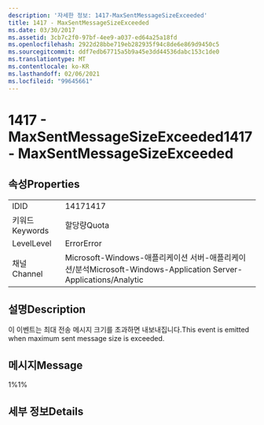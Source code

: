 ```yaml
---
description: '자세한 정보: 1417-MaxSentMessageSizeExceeded'
title: 1417 - MaxSentMessageSizeExceeded
ms.date: 03/30/2017
ms.assetid: 3cb7c2f0-97bf-4ee9-a037-ed64a25a18fd
ms.openlocfilehash: 2922d28bbe719eb282935f94c8de6e869d9450c5
ms.sourcegitcommit: ddf7edb67715a5b9a45e3dd44536dabc153c1de0
ms.translationtype: MT
ms.contentlocale: ko-KR
ms.lasthandoff: 02/06/2021
ms.locfileid: "99645661"
---
```

# <a name="1417---maxsentmessagesizeexceeded"></a><span data-ttu-id="6ea53-103">1417 - MaxSentMessageSizeExceeded</span><span class="sxs-lookup"><span data-stu-id="6ea53-103">1417 - MaxSentMessageSizeExceeded</span></span>

## <a name="properties"></a><span data-ttu-id="6ea53-104">속성</span><span class="sxs-lookup"><span data-stu-id="6ea53-104">Properties</span></span>  
  
|||  
|-|-|  
|<span data-ttu-id="6ea53-105">ID</span><span class="sxs-lookup"><span data-stu-id="6ea53-105">ID</span></span>|<span data-ttu-id="6ea53-106">1417</span><span class="sxs-lookup"><span data-stu-id="6ea53-106">1417</span></span>|  
|<span data-ttu-id="6ea53-107">키워드</span><span class="sxs-lookup"><span data-stu-id="6ea53-107">Keywords</span></span>|<span data-ttu-id="6ea53-108">할당량</span><span class="sxs-lookup"><span data-stu-id="6ea53-108">Quota</span></span>|  
|<span data-ttu-id="6ea53-109">Level</span><span class="sxs-lookup"><span data-stu-id="6ea53-109">Level</span></span>|<span data-ttu-id="6ea53-110">Error</span><span class="sxs-lookup"><span data-stu-id="6ea53-110">Error</span></span>|  
|<span data-ttu-id="6ea53-111">채널</span><span class="sxs-lookup"><span data-stu-id="6ea53-111">Channel</span></span>|<span data-ttu-id="6ea53-112">Microsoft-Windows-애플리케이션 서버-애플리케이션/분석</span><span class="sxs-lookup"><span data-stu-id="6ea53-112">Microsoft-Windows-Application Server-Applications/Analytic</span></span>|  
  
## <a name="description"></a><span data-ttu-id="6ea53-113">설명</span><span class="sxs-lookup"><span data-stu-id="6ea53-113">Description</span></span>  

 <span data-ttu-id="6ea53-114">이 이벤트는 최대 전송 메시지 크기를 초과하면 내보내집니다.</span><span class="sxs-lookup"><span data-stu-id="6ea53-114">This event is emitted when maximum sent message size is exceeded.</span></span>  
  
## <a name="message"></a><span data-ttu-id="6ea53-115">메시지</span><span class="sxs-lookup"><span data-stu-id="6ea53-115">Message</span></span>  

 <span data-ttu-id="6ea53-116">1%</span><span class="sxs-lookup"><span data-stu-id="6ea53-116">1%</span></span>  
  
## <a name="details"></a><span data-ttu-id="6ea53-117">세부 정보</span><span class="sxs-lookup"><span data-stu-id="6ea53-117">Details</span></span>
